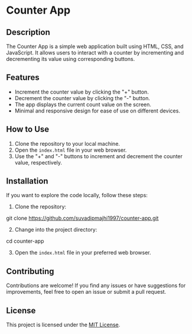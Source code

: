# Counter App

## Description

The Counter App is a simple web application built using HTML, CSS, and JavaScript. It allows users to interact with a counter by incrementing and decrementing its value using corresponding buttons.

## Features

- Increment the counter value by clicking the "+" button.
- Decrement the counter value by clicking the "-" button.
- The app displays the current count value on the screen.
- Minimal and responsive design for ease of use on different devices.

## How to Use

1. Clone the repository to your local machine.
2. Open the `index.html` file in your web browser.
3. Use the "+" and "-" buttons to increment and decrement the counter value, respectively.

## Installation

If you want to explore the code locally, follow these steps:

1. Clone the repository:

git clone https://github.com/suvadipmajhi1997/counter-app.git


2. Change into the project directory:

cd counter-app


3. Open the `index.html` file in your preferred web browser.

## Contributing

Contributions are welcome! If you find any issues or have suggestions for improvements, feel free to open an issue or submit a pull request.

## License

This project is licensed under the [MIT License](LICENSE).

